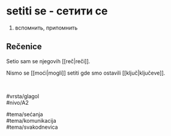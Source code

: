 # setiti se - сетити се

1. вспомнить, припомнить  

## Rečenice

Setio sam se njegovih [[reč|reči]].  

Nismo se [[moći|mogli]] setiti gde smo ostavili [[ključ|ključeve]].  

<br>

#vrsta/glagol  
#nivo/A2  

#tema/sećanja  
#tema/komunikacija  
#tema/svakodnevica  
